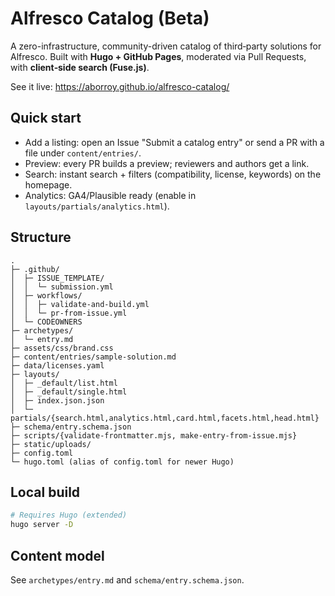 # Alfresco Catalog (Beta)

A zero-infrastructure, community-driven catalog of third‑party solutions for Alfresco.
Built with **Hugo + GitHub Pages**, moderated via Pull Requests, with **client‑side search (Fuse.js)**.

See it live: https://aborroy.github.io/alfresco-catalog/

## Quick start
- Add a listing: open an Issue "Submit a catalog entry" or send a PR with a file under `content/entries/`.
- Preview: every PR builds a preview; reviewers and authors get a link.
- Search: instant search + filters (compatibility, license, keywords) on the homepage.
- Analytics: GA4/Plausible ready (enable in `layouts/partials/analytics.html`).

## Structure
```
.
├─ .github/
│  ├─ ISSUE_TEMPLATE/
│  │  └─ submission.yml
│  ├─ workflows/
│  │  ├─ validate-and-build.yml
│  │  └─ pr-from-issue.yml
│  └─ CODEOWNERS
├─ archetypes/
│  └─ entry.md
├─ assets/css/brand.css
├─ content/entries/sample-solution.md
├─ data/licenses.yaml
├─ layouts/
│  ├─ _default/list.html
│  ├─ _default/single.html
│  ├─ index.json.json
│  └─ partials/{search.html,analytics.html,card.html,facets.html,head.html}
├─ schema/entry.schema.json
├─ scripts/{validate-frontmatter.mjs, make-entry-from-issue.mjs}
├─ static/uploads/
├─ config.toml
└─ hugo.toml (alias of config.toml for newer Hugo)
```

## Local build
```bash
# Requires Hugo (extended)
hugo server -D
```

## Content model
See `archetypes/entry.md` and `schema/entry.schema.json`.
